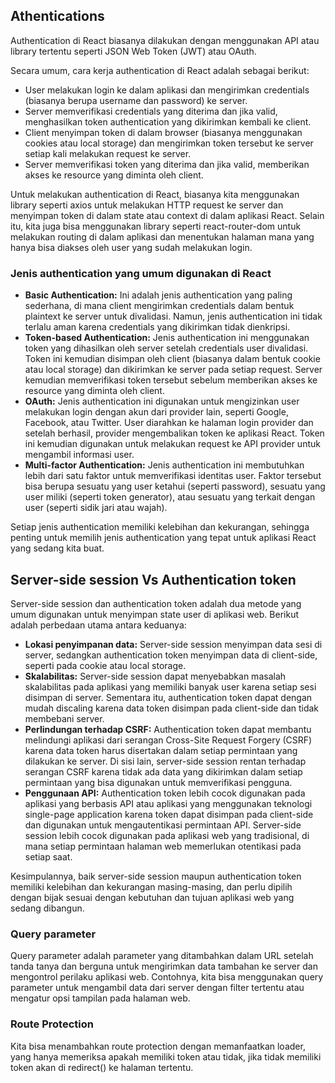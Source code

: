 ## Athentications

Authentication di React biasanya dilakukan dengan menggunakan API atau library tertentu seperti JSON Web Token (JWT) atau OAuth.

Secara umum, cara kerja authentication di React adalah sebagai berikut:

-   User melakukan login ke dalam aplikasi dan mengirimkan credentials (biasanya berupa username dan password) ke server.
-   Server memverifikasi credentials yang diterima dan jika valid, menghasilkan token authentication yang dikirimkan kembali ke client.
-   Client menyimpan token di dalam browser (biasanya menggunakan cookies atau local storage) dan mengirimkan token tersebut ke server setiap kali melakukan request ke server.
-   Server memverifikasi token yang diterima dan jika valid, memberikan akses ke resource yang diminta oleh client.

Untuk melakukan authentication di React, biasanya kita menggunakan library seperti axios untuk melakukan HTTP request ke server dan menyimpan token di dalam state atau context di dalam aplikasi React. Selain itu, kita juga bisa menggunakan library seperti react-router-dom untuk melakukan routing di dalam aplikasi dan menentukan halaman mana yang hanya bisa diakses oleh user yang sudah melakukan login.

### Jenis authentication yang umum digunakan di React

-   <strong>Basic Authentication:</strong> Ini adalah jenis authentication yang paling sederhana, di mana client mengirimkan credentials dalam bentuk plaintext ke server untuk divalidasi. Namun, jenis authentication ini tidak terlalu aman karena credentials yang dikirimkan tidak dienkripsi.
-   <strong>Token-based Authentication:</strong> Jenis authentication ini menggunakan token yang dihasilkan oleh server setelah credentials user divalidasi. Token ini kemudian disimpan oleh client (biasanya dalam bentuk cookie atau local storage) dan dikirimkan ke server pada setiap request. Server kemudian memverifikasi token tersebut sebelum memberikan akses ke resource yang diminta oleh client.
-   <strong>OAuth:</strong> Jenis authentication ini digunakan untuk mengizinkan user melakukan login dengan akun dari provider lain, seperti Google, Facebook, atau Twitter. User diarahkan ke halaman login provider dan setelah berhasil, provider mengembalikan token ke aplikasi React. Token ini kemudian digunakan untuk melakukan request ke API provider untuk mengambil informasi user.
-   <strong>Multi-factor Authentication:</strong> Jenis authentication ini membutuhkan lebih dari satu faktor untuk memverifikasi identitas user. Faktor tersebut bisa berupa sesuatu yang user ketahui (seperti password), sesuatu yang user miliki (seperti token generator), atau sesuatu yang terkait dengan user (seperti sidik jari atau wajah).

Setiap jenis authentication memiliki kelebihan dan kekurangan, sehingga penting untuk memilih jenis authentication yang tepat untuk aplikasi React yang sedang kita buat.

## Server-side session Vs Authentication token

Server-side session dan authentication token adalah dua metode yang umum digunakan untuk menyimpan state user di aplikasi web. Berikut adalah perbedaan utama antara keduanya:

-   <strong>Lokasi penyimpanan data:</strong> Server-side session menyimpan data sesi di server, sedangkan authentication token menyimpan data di client-side, seperti pada cookie atau local storage.
-   <strong>Skalabilitas:</strong> Server-side session dapat menyebabkan masalah skalabilitas pada aplikasi yang memiliki banyak user karena setiap sesi disimpan di server. Sementara itu, authentication token dapat dengan mudah discaling karena data token disimpan pada client-side dan tidak membebani server.
-   <strong>Perlindungan terhadap CSRF:</strong> Authentication token dapat membantu melindungi aplikasi dari serangan Cross-Site Request Forgery (CSRF) karena data token harus disertakan dalam setiap permintaan yang dilakukan ke server. Di sisi lain, server-side session rentan terhadap serangan CSRF karena tidak ada data yang dikirimkan dalam setiap permintaan yang bisa digunakan untuk memverifikasi pengguna.
-   <strong>Penggunaan API:</strong> Authentication token lebih cocok digunakan pada aplikasi yang berbasis API atau aplikasi yang menggunakan teknologi single-page application karena token dapat disimpan pada client-side dan digunakan untuk mengautentikasi permintaan API. Server-side session lebih cocok digunakan pada aplikasi web yang tradisional, di mana setiap permintaan halaman web memerlukan otentikasi pada setiap saat.

Kesimpulannya, baik server-side session maupun authentication token memiliki kelebihan dan kekurangan masing-masing, dan perlu dipilih dengan bijak sesuai dengan kebutuhan dan tujuan aplikasi web yang sedang dibangun.

### Query parameter

Query parameter adalah parameter yang ditambahkan dalam URL setelah tanda tanya dan berguna untuk mengirimkan data tambahan ke server dan mengontrol perilaku aplikasi web. Contohnya, kita bisa menggunakan query parameter untuk mengambil data dari server dengan filter tertentu atau mengatur opsi tampilan pada halaman web.

### Route Protection

Kita bisa menambahkan route protection dengan memanfaatkan loader, yang hanya memeriksa apakah memiliki token atau tidak, jika tidak memiliki token akan di redirect() ke halaman tertentu.
